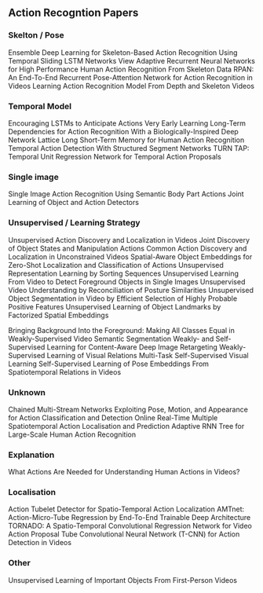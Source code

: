 
## Action Recogntion Papers 

### Skelton / Pose
Ensemble Deep Learning for Skeleton-Based Action Recognition Using Temporal Sliding LSTM Networks
View Adaptive Recurrent Neural Networks for High Performance Human Action Recognition From Skeleton Data
RPAN: An End-To-End Recurrent Pose-Attention Network for Action Recognition in Videos
Learning Action Recognition Model From Depth and Skeleton Videos

### Temporal Model 
Encouraging LSTMs to Anticipate Actions Very Early
Learning Long-Term Dependencies for Action Recognition With a Biologically-Inspired Deep Network
Lattice Long Short-Term Memory for Human Action Recognition
Temporal Action Detection With Structured Segment Networks
TURN TAP: Temporal Unit Regression Network for Temporal Action Proposals

### Single image
Single Image Action Recognition Using Semantic Body Part Actions
Joint Learning of Object and Action Detectors

### Unsupervised / Learning Strategy

Unsupervised Action Discovery and Localization in Videos
Joint Discovery of Object States and Manipulation Actions
Common Action Discovery and Localization in Unconstrained Videos
Spatial-Aware Object Embeddings for Zero-Shot Localization and Classification of Actions
Unsupervised Representation Learning by Sorting Sequences
Unsupervised Learning From Video to Detect Foreground Objects in Single Images
Unsupervised Video Understanding by Reconciliation of Posture Similarities
Unsupervised Object Segmentation in Video by Efficient Selection of Highly Probable Positive Features
Unsupervised Learning of Object Landmarks by Factorized Spatial Embeddings

Bringing Background Into the Foreground: Making All Classes Equal in Weakly-Supervised Video Semantic Segmentation
Weakly- and Self-Supervised Learning for Content-Aware Deep Image Retargeting
Weakly-Supervised Learning of Visual Relations
Multi-Task Self-Supervised Visual Learning
Self-Supervised Learning of Pose Embeddings From Spatiotemporal Relations in Videos



### Unknown

Chained Multi-Stream Networks Exploiting Pose, Motion, and Appearance for Action Classification and Detection
Online Real-Time Multiple Spatiotemporal Action Localisation and Prediction
Adaptive RNN Tree for Large-Scale Human Action Recognition

### Explanation

What Actions Are Needed for Understanding Human Actions in Videos?

### Localisation 

Action Tubelet Detector for Spatio-Temporal Action Localization
AMTnet: Action-Micro-Tube Regression by End-To-End Trainable Deep Architecture
TORNADO: A Spatio-Temporal Convolutional Regression Network for Video Action Proposal
Tube Convolutional Neural Network (T-CNN) for Action Detection in Videos


### Other

Unsupervised Learning of Important Objects From First-Person Videos

